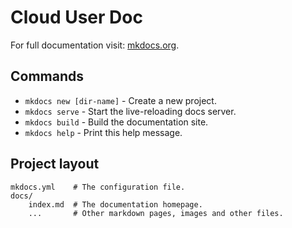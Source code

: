# Cloud User Doc                                 

For full documentation visit: [mkdocs.org](http://mkdocs.org).                                            


## Commands                                         

* `mkdocs new [dir-name]` - Create a new project.   
* `mkdocs serve` - Start the live-reloading docs server.                                                 
* `mkdocs build` - Build the documentation site.    
* `mkdocs help` - Print this help message.          

## Project layout                                   


    mkdocs.yml    # The configuration file.         
    docs/                                           
        index.md  # The documentation homepage.     
        ...       # Other markdown pages, images and other files. 

